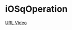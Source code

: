 # iOSqOperation

[URL Video](https://www.raywenderlich.com/7476-networking-with-urlsession/lessons/3)
